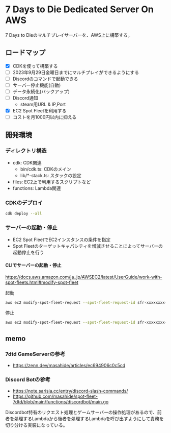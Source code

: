 # 7 Days to Die Dedicated Server On AWS

7 Days to Dieのマルチプレイサーバーを、AWS上に構築する。

## ロードマップ

- [x] CDKを使って構築する
- [ ] 2023年9月29日金曜日までにマルチプレイができるようにする
- [ ] Discordのコマンドで起動できる
- [ ] サーバー停止機能(自動)
- [ ] データ永続化(バックアップ)
- [ ] Discord通知
  - steam用URL & IP,Port
- [x] EC2 Spot Fleetを利用する
- [ ] コストを月1000円以内に抑える

## 開発環境

### ディレクトリ構造
- cdk: CDK関連
  - bin/cdk.ts: CDKのメイン
  - lib/*-stack.ts: スタックの設定
- files: EC2上で利用するスクリプトなど
- functions: Lambda関連

### CDKのデプロイ

```sh
cdk deploy --all
```

### サーバーの起動・停止
- EC2 Spot FleetでEC2インスタンスの条件を指定
- Spot Fleetのターゲットキャパシティを増減させることによってサーバーの起動停止を行う

#### CLIでサーバーの起動・停止

https://docs.aws.amazon.com/ja_jp/AWSEC2/latest/UserGuide/work-with-spot-fleets.html#modify-spot-fleet

起動

```sh
aws ec2 modify-spot-fleet-request --spot-fleet-request-id sfr-xxxxxxxx-xxxx-xxxx-xxxx-xxxxxxxxxxxx --target-capacity 1
```

停止

```sh
aws ec2 modify-spot-fleet-request --spot-fleet-request-id sfr-xxxxxxxx-xxxx-xxxx-xxxx-xxxxxxxxxxxx --target-capacity 0
```

## memo

### 7dtd GameServerの参考
- https://zenn.dev/masahide/articles/ec694906c0c5cd

### Discord Botの参考
- https://note.sarisia.cc/entry/discord-slash-commands/
- https://github.com/masahide/spot-fleet-7dtd/blob/main/functions/discordbot/main.go

Discordbot特有のリクエスト処理とゲームサーバーの操作処理があるので、前者を処理するLambdaから後者を処理するLambdaを呼び出すようにして責務を切り分ける実装になっている。
